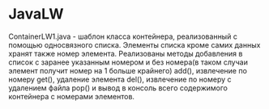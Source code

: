 # JavaLW
ContainerLW1.java - шаблон класса контейнера, реализованный с помощью односвязного списка. Элементы списка кроме самих данных хранят также номер элемента. Реализованы методы добавления в список с заранее указанным номером и без номера(в таком случаи элемент получит номер на 1 больше крайнего) add(), извлечение по номеру get(), удаление элемента del(), извлечение по номеру с удалением файла pop() и вывод в консоль всего содержимого контейнера с номерами элементов.
